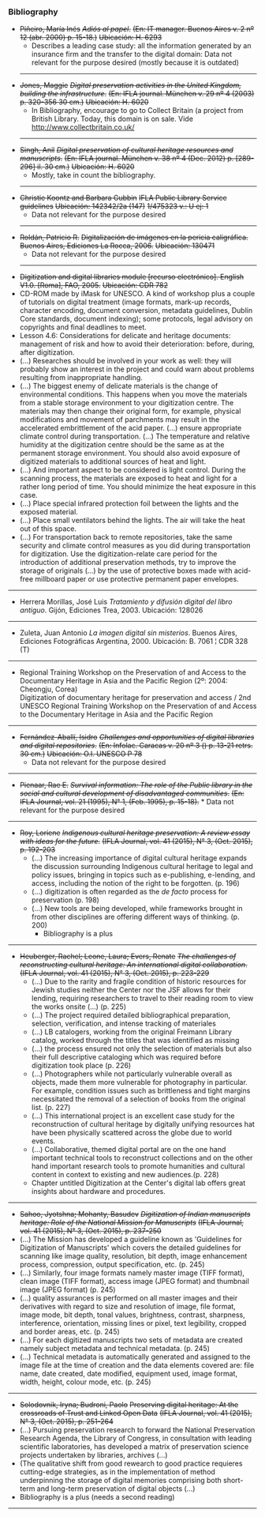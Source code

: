 ### Bibliography
* ~~Piñeiro, María Inés~~
  ~~_Adiós al papel_.~~
  ~~(En: IT manager. Buenos Aires v. 2 nº 12 (abr. 2000) p. 15-18.)~~
  ~~Ubicación: H. 6293~~
  * Describes a leading case study: all the information generated by an insurance firm and the transfer to the digital domain: Data not relevant for the purpose desired (mostly because it is outdated)
  ---------------------------------
* ~~Jones, Maggie~~
  ~~_Digital preservation activities in the United Kingdom, building the infrastructure_.~~
~~(En: IFLA journal. München v. 29 nº 4 (2003) p. 320-356 30 cm.)~~
  ~~Ubicación: H. 6020~~ 
  * In Bibliography, encourage to go to Collect Britain (a project from British Library. Today, this domain is on sale. Vide http://www.collectbritain.co.uk/
  ---------------------------------
* ~~Singh, Anil~~
  ~~_Digital preservation of cultural heritage resources and manuscripts_.~~
~~(En: IFLA journal. München v. 38 nº 4 (Dec. 2012) p. [289-296] il. 30 cm.)~~
  ~~Ubicación: H. 6020~~
  * Mostly, take in count the bibliography. 
  ---------------------------------
* ~~Christie Koontz and Barbara Gubbin~~
  ~~IFLA Public Library Service guidelines~~
  ~~Ubicación: 142342/2a (147)~~
  ~~1/475323 v.: U ej: 1~~
  * Data not relevant for the purpose desired
  ---------------------------------  
* ~~Roldán, Patricio R.~~
  ~~Digitalización de imágenes en la pericia caligráfica. Buenos Aires, Ediciones La Rocca, 2006.~~
  ~~Ubicación: 130471~~
  * Data not relevant for the purpose desired
  ---------------------------------
 * ~~Digitization and digital libraries module [recurso electrónico]. English V1.0. [Roma], FAO, 2005.~~
  ~~Ubicación: CDR 782~~
  * CD-ROM made by iMask for UNESCO. A kind of workshop plus a couple of tutorials on digital treatment (image formats, mark-up records, character encoding, document conversion, metadata guidelines, Dublin Core standards, document indexing); some protocols, legal advisory on copyrights and final deadlines to meet.
 * Lesson 4.6: Considerations for delicate and heritage documents: management of risk and how to avoid their deterioration: before, during, after digitization.
 * (...) Researches should be involved in your work as well: they will probably show an interest in the project and could warn about problems resulting from inappropriate handling.
 * (...) The biggest enemy of delicate materials is the change of environmental conditions. This happens when you move the materials from a stable storage environment to your digitization centre. The materials may then change their original form, for example, physical modifications and movement of parchments may result in the accelerated embrittlement of the acid paper. (...) ensure appropriate climate control during transportation. (...) The temperature and relative humidity at the digitization centre should be the same as at the permanent storage environment. You should also avoid exposure of digitized materials to additional sources of heat and light.
 * (...) And important aspect to be considered is light control. During the scanning process, the materials are exposed to heat and light for a rather long period of time. You should minimize the heat exposure in this case.
 * (...) Place special infrared protection foil between the lights and the exposed material. 
 * (...) Place small ventilators behind the lights. The air will take the heat out of this space. 
 * (...) For transportation back to remote repositories, take the same security and climate control measures as you did during transportation for digitization. Use the digitization-relate care period for the introduction of additional preservation methods, try to improve the storage of originals (...) by the use of protective boxes made with acid-free millboard paper or use protective permanent paper envelopes. 
---------------------------------
* Herrera Morillas, José Luis
  _Tratamiento y difusión digital del libro antiguo_. Gijón, Ediciones Trea, 2003.
  Ubicación: 128026
----------------------------------
*	Zuleta, Juan Antonio
  _La imagen digital sin misterios_. Buenos Aires, Ediciones Fotográficas Argentina, 2000.
  Ubicación: B. 7061 ¦ CDR 328 (T)
-----------------------------------
* Regional Training Workshop on the Preservation of and Access to the Documentary Heritage in Asia and the Pacific Region (2º: 2004: Cheongju, Corea)   
Digitization of documentary heritage for preservation and access / 2nd UNESCO Regional Training Workshop on the Preservation of and Access to the Documentary Heritage in Asia and the Pacific Region
-----------------------------------
* ~~Fernández-Aballí, Isidro~~
~~_Challenges and opportunities of digital libraries and digital repositories_.~~
~~(En: Infolac. Caracas v. 20 nº 3 () p. 13-21 retrs. 30 cm.)~~
~~Ubicación: O.I. UNESCO P 78~~
	* Data not relevant for the purpose desired
-----------------------------------
* ~~Pienaar, Rae E.~~
  ~~_Survival information: The role of the Public library in the social and cultural development of disadvantaged communities_.~~
  ~~(En: IFLA Journal, vol. 21 (1995), N° 1, (Feb. 1995), p. 15-18).~~
	  * Data not relevant for the purpose desired
-----------------------------------
* ~~Roy, Loriene~~
  ~~_Indigenous cultural heritage preservation: A review essay with ideas for the future_.~~
  ~~(IFLA Journal, vol. 41 (2015), N° 3, (Oct. 2015), p. 192-203~~
  * (...) The increasing importance of digital cultural heritage expands the discussion surrounding Indigenous cultural heritage to legal and policy issues, bringing in topics such as e-publishing, e-lending, and access, including the notion of the right to be forgotten. (p. 196)
  * (...) digitization is often regarded as the _de facto_ process for preservation (p. 198)
  * (...) New tools are being developed, while frameworks brought in from other disciplines are offering different ways of thinking. (p. 200)
       * Bibliography is a plus
 -----------------------------------               
  * ~~Heuberger, Rachel; Leone, Laura; Evers, Renate~~
  ~~_The challenges of reconstructing cultural heritage: An international digital collaboration_.~~
  ~~(IFLA Journal, vol. 41 (2015), N° 3, (Oct. 2015), p. 223-229~~
      * (...) Due to the rarity and fragile condition of historic resources for Jewish studies neither the Center nor the JSF allows for their lending, requiring researchers to travel to their reading room to view the works onsite (...) (p. 225)
      * (...) The project required detailed bibliographical preparation, selection, verification, and intense tracking of materiales 
      * (...) LB catalogers, working from the original Freimann Library catalog, worked through the titles that was identified as missing 
      * (...) the process ensured not only the selection of materials but also their full descriptive cataloging which was required before digitization took place (p. 226)
      * (...) Photographers while not particularly vulnerable overall  as objects, made them more vulnerable for photography in particular. For example, condition issues such as brittleness and tight margins necessitated the removal of a selection of books from the original list. (p. 227)
      * (...) This international project is an excellent case study for the reconstruction of cultural heritage by digitally unifying resources hat have been physically scattered across the globe due to world events. 
      * (...) Collaborative, themed digital portal are on the one hand important technical tools to reconstruct collections and on the other hand important research tools to promote humanities and cultural content in context to existing and new audiences.(p. 228)
      * Chapter untitled Digitization at the Center's digital lab offers great insights about hardware and procedures.
 -----------------------------------
  * ~~Sahoo, Jyotshna; Mohanty, Basudev~~
  ~~_Digitization of Indian manuscripts heritage: Role of the National Mission for Manuscripts_~~
  ~~(IFLA Journal, vol. 41 (2015), N° 3, (Oct. 2015), p. 237-250~~
  * (...) The Mission has developed a guideline known as 'Guidelines for Digitization of Manuscripts' which covers the detailed guidelines for scanning like image quality, resolution, bit depth, image enhancement process, compression, output specification, etc. (p. 245)
  * (...) Similarly, four image formats namely master image (TIFF format), clean image (TIFF format), access image (JPEG format) and thumbnail image (JPEG format) (p. 245)
  * (...) quality assurances is performed on all master images and their derivatives with regard to size and resolution of image, file format, image mode, bit depth, tonal values, brightness, contrast, sharpness, interference, orientation, missing lines or pixel, text legibility, cropped and border areas, etc. (p. 245)
  * (...) For each digitized manuscripts two sets of metadata are created namely subject metadata and technical metadata. (p. 245)
  * (...) Technical metadata is automatically generated and assigned to the image file  at the time of creation and the data elements covered are: file name, date created,  date modified, equipment used, image format, width, height,  colour mode, etc. (p. 245)
-----------------------------------
 * ~~Solodovnik, Iryna; Budroni, Paolo~~
  ~~Preserving digital heritage: At the crossroads of Trust and Linked Open Data~~
  ~~(IFLA Journal, vol. 41 (2015), N° 3, (Oct. 2015), p. 251-264~~
 * (...) Pursuing preservation research to forward the National Preservation Research Agenda, the Library of Congress, in consultation with leading scientific laboratories, has developed a matrix of preservation science projects undertaken by libraries, archives (...)
 * (The qualitative shift from good rewearch to good practice requieres cutting-edge strategies, as in the implementation of method underpinning the storage of digital memories comprising both short-term and long-term preservation of digital objects (...)
 * Bibliography is a plus (needs a second reading)
 -----------------------------------
 
